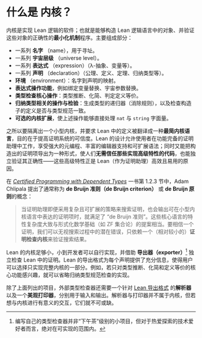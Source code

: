 # 什么是 **内核**？

内核是实现 Lean 逻辑的软件；也就是能够构造 Lean 逻辑语言中的对象、并验证这些对象的正确性的**最小化机制**程序。主要组成部分：

* 一系列 **名字** （name），用于寻址。
* 一系列 **宇宙层级** （universe level）。
* 一系列 **表达式** （expression）（λ-抽象、变量等）。
* 一系列 **声明** （declaration）（公理、定义、定理、归纳类型等）。
* **环境** （environment）：名字到声明的映射。
* **表达式操作功能**，例如绑定变量替换、宇宙参数替换。
* **类型检查核心操作**：类型推断、化简、判定定义等价。
* **归纳类型相关的操作与检验**：生成类型的递归器（消除规则），以及检查构造子的定义是否与类型规范一致。
* **可选的内核扩展**，使上述操作能够直接处理 `nat` 与 `string` 字面量。

之所以要隔离出一个小型内核，并要求 Lean 中的定义被翻译成一种**最简内核语言**，目的在于提高证明系统的可信度。Lean 的设计允许使用者在功能完备的证明助理中工作，享受强大的元编程、丰富的编辑器支持和可扩展语法；同时又能把构造出的证明项导出为一种形式，使人们**无需信任那些实现高级特性的代码**，也能独立验证其正确性——这些高级特性正是 Lean（作为证明助理）高效且易用的原因。

在 [*Certified Programming with Dependent Types*](http://adam.chlipala.net/cpdt/) 一书第 1.2.3 节中，Adam Chlipala 提出了通常称为 **de Bruijn 准则（de Bruijn criterion）** 或 **de Bruijn 原则**的概念：

> 当证明助理即便采用复杂且可扩展的策略来搜索证明，也会输出可在小型内核语言中表达的证明项时，就满足了 “de Bruijn 准则”。这些核心语言的特性复杂度大致与形式化数学基础（如 ZF 集合论）的提案相当。要相信一个证明，我们可以无视搜索过程中的潜在错误，只依赖一个（相对较小的）**证明检查内核**来验证搜索结果。

Lean 的内核足够小，小到开发者可以自行实现，并借助 **导出器（exporter）**[^1] 独立检查 Lean 中的证明。Lean 的导出格式为每个声明提供了充分信息，使得用户可以选择只实现完整内核的一部分。例如，若只对类型推断、化简和定义等价的核心功能感兴趣，就可以省略归纳类型规范检查的实现。

除了上面列出的项目，外部类型检查器还需要一个针对 [Lean 导出格式](./export_format.md) 的**解析器**以及一个**美观打印器**，分别用于输入和输出。解析器与打印器并不属于内核，但若想与内核进行有意义的交互，它们就不可或缺。

[^1]: 编写自己的类型检查器并非“下午茶”级别的小项目，但对于热爱探索的技术爱好者而言，绝对在可实现的范围内。
